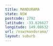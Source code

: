 ```yaml
---
title: MANDURAMA
state: NSW
postcode: 2792
latitude: -33.626627
longitude: 149.08632
url: /nsw/mandurama/
layout: suburb
---
```

